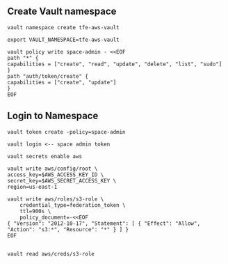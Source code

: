 ## Create Vault namespace

    vault namespace create tfe-aws-vault

    export VAULT_NAMESPACE=tfe-aws-vault

    vault policy write space-admin - <<EOF
    path "*" {
    capabilities = ["create", "read", "update", "delete", "list", "sudo"]
    }
    path "auth/token/create" {
    capabilities = ["create", "update"]
    }
    EOF


## Login to Namespace

    vault token create -policy=space-admin 

    vault login <-- space admin token

    vault secrets enable aws
    
    vault write aws/config/root \
    access_key=$AWS_ACCESS_KEY_ID \
    secret_key=$AWS_SECRET_ACCESS_KEY \
    region=us-east-1

    vault write aws/roles/s3-role \
        credential_type=federation_token \
        ttl=900s \
        policy_document=-<<EOF
    { "Version": "2012-10-17", "Statement": [ { "Effect": "Allow", "Action": "s3:*", "Resource": "*" } ] } 
    EOF


    vault read aws/creds/s3-role
